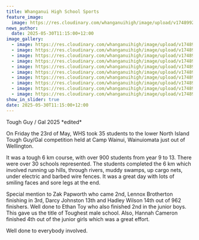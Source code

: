 ```yaml
---
title: Whanganui High School Sports
feature_image:
  image: https://res.cloudinary.com/whanganuihigh/image/upload/v1748992592/News/tough_guy.jpg
news_author:
  date: 2025-05-30T11:15:00+12:00
image_gallery:
  - image: https://res.cloudinary.com/whanganuihigh/image/upload/v1748992597/News/tough_guy_10.jpg
  - image: https://res.cloudinary.com/whanganuihigh/image/upload/v1748992597/News/tough_guy_9.jpg
  - image: https://res.cloudinary.com/whanganuihigh/image/upload/v1748992595/News/tough_guy_12.jpg
  - image: https://res.cloudinary.com/whanganuihigh/image/upload/v1748992595/News/tough_guy_3.jpg
  - image: https://res.cloudinary.com/whanganuihigh/image/upload/v1748992594/News/tough_guy_11.jpg
  - image: https://res.cloudinary.com/whanganuihigh/image/upload/v1748992594/News/tough_guy2.jpg
  - image: https://res.cloudinary.com/whanganuihigh/image/upload/v1748992593/News/tough_guy1.jpg
  - image: https://res.cloudinary.com/whanganuihigh/image/upload/v1748992589/News/tough_guy_8.jpg
  - image: https://res.cloudinary.com/whanganuihigh/image/upload/v1748992589/News/tough_guy4.jpg
  - image: https://res.cloudinary.com/whanganuihigh/image/upload/v1748992589/News/tough_guy5.jpg
show_in_slider: true
date: 2025-05-30T11:15:00+12:00
---
```

Tough Guy / Gal 2025 \*edited\*

On Friday the 23rd of May, WHS took 35 students to the lower North Island Tough Guy/Gal competition held at Camp Wainui, Wainuiomata just out of Wellington.

It was a tough 6 km course, with over 900 students from year 9 to 13. There were over 30 schools represented. The students completed the 6 km which involved running up hills, through rivers, muddy swamps, up cargo nets, under electric and barbed wire fences. It was a great day with lots of smiling faces and sore legs at the end.

Special mention to Zak Papworth who came 2nd, Lennox Brotherton finishing in 3rd, Darcy Johnston 13th and Hadley Wilson 14th out of 962 finishers.   Well done to Ethan Toy who also finished 2nd in the junior boys.  This gave us the title of Toughest male school. Also, Hannah Cameron finished 4th out of the junior girls which was a great effort.

Well done to everybody involved.
